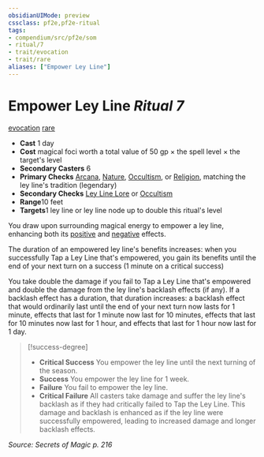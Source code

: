```yaml
---
obsidianUIMode: preview
cssclass: pf2e,pf2e-ritual
tags:
- compendium/src/pf2e/som
- ritual/7
- trait/evocation
- trait/rare
aliases: ["Empower Ley Line"]
---
```

# Empower Ley Line *Ritual 7*  
[evocation](../../../Rules/traits/evocation.md)  [rare](../../../Rules/traits/rare.md)  

- **Cast** 1 day
- **Cost** magical foci worth a total value of 50 gp × the spell level × the target's level
- **Secondary Casters** 6
- **Primary Checks** [Arcana](../../skills.md#Arcana), [Nature](../../skills.md#Nature), [Occultism](../../skills.md#Occultism), or [Religion](../../skills.md#Religion), matching the ley line's tradition (legendary)
- **Secondary Checks** [Ley Line Lore](../../skills.md#Lore) or [Occultism](../../skills.md#Occultism)
- **Range**10 feet
- **Targets**1 ley line or ley line node up to double this ritual's level

You draw upon surrounding magical energy to empower a ley line, enhancing both its [positive](../../../Rules/traits/positive.md) and [negative](../../../Rules/traits/negative.md) effects.

The duration of an empowered ley line's benefits increases: when you successfully Tap a Ley Line that's empowered, you gain its benefits until the end of your next turn on a success (1 minute on a critical success)

You take double the damage if you fail to Tap a Ley Line that's empowered and double the damage from the ley line's backlash effects (if any). If a backlash effect has a duration, that duration increases: a backlash effect that would ordinarily last until the end of your next turn now lasts for 1 minute, effects that last for 1 minute now last for 10 minutes, effects that last for 10 minutes now last for 1 hour, and effects that last for 1 hour now last for 1 day.

> [!success-degree] 
> - **Critical Success** You empower the ley line until the next turning of the season.
> - **Success** You empower the ley line for 1 week.
> - **Failure** You fail to empower the ley line.
> - **Critical Failure** All casters take damage and suffer the ley line's backlash as if they had critically failed to Tap the Ley Line. This damage and backlash is enhanced as if the ley line were successfully empowered, leading to increased damage and longer backlash effects.

*Source: Secrets of Magic p. 216*